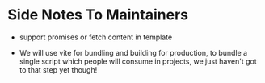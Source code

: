 # Side Notes To Maintainers

- support promises or fetch content in template

- We will use vite for bundling and building for production, to bundle a single script which people will consume in projects, we just haven't got to that step yet though!
